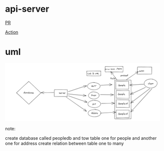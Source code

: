 # api-server

[PR](https://github.com/AseelAlasaad/api-server/pull/1)

[Action](https://github.com/AseelAlasaad/api-server/actions)

# uml

![data](database.PNG)


note:

create database called peopledb and tow table one for people and another one for address 
create relation between table one to many 

